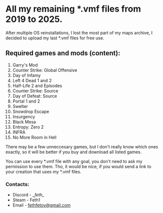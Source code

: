 # All my remaining **\*.vmf** files from 2019 to 2025.
After multiple OS reinstallations, I lost the most part of my maps archive, I decided to upload my last *.vmf files
for free use.
## Required games and mods (content):
1. Garry's Mod
2. Counter Strike: Global Offensive
3. Day of Infamy
4. Left 4 Dead 1 and 2
5. Half-Life 2 and Episodes
6. Counter Strike: Source
7. Day of Defeat: Source
8. Portal 1 and 2
9. Swelter
10. Snowdrop Escape
11. Insurgency
12. Black Mesa
13. Entropy: Zero 2
14. INFRA
15. No More Room in Hell

There may be a few unneccesary  games, but I don't really know which ones exactly, so it will be better if you buy and download all listed games.

You can use every *.vmf file with any goal, you don't need to ask my permission to use them. Tho, it would be nice, if you would send a link to your creation that uses my *.vmf files.

### Contacts:
- Discord - *\_feth\_*
- Steam - Feth1
- Email - fethfetov@gmail.com
